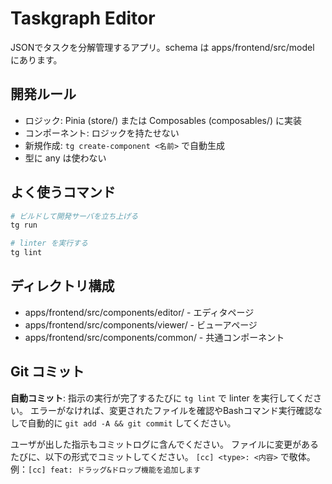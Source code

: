 # Taskgraph Editor

JSONでタスクを分解管理するアプリ。schema は apps/frontend/src/model にあります。

## 開発ルール

- ロジック: Pinia (store/) または Composables (composables/) に実装
- コンポーネント: ロジックを持たせない
- 新規作成: `tg create-component <名前>` で自動生成
- 型に any は使わない

## よく使うコマンド

```sh
# ビルドして開発サーバを立ち上げる
tg run

# linter を実行する
tg lint
```

## ディレクトリ構成

- apps/frontend/src/components/editor/ - エディタページ
- apps/frontend/src/components/viewer/ - ビューアページ
- apps/frontend/src/components/common/ - 共通コンポーネント

## Git コミット

**自動コミット**:
指示の実行が完了するたびに `tg lint` で linter を実行してください。
エラーがなければ、変更されたファイルを確認やBashコマンド実行確認なしで自動的に `git add -A && git commit` してください。

ユーザが出した指示もコミットログに含んでください。
ファイルに変更があるたびに、以下の形式でコミットしてください。
`[cc] <type>: <内容>` で敬体。例：`[cc] feat: ドラッグ&ドロップ機能を追加します`
